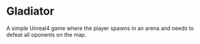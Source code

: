 # Gladiator
A simple Unreal4 game where the player spawns in an arena and needs to defeat all oponents on the map.
